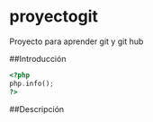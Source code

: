 # proyectogit
Proyecto para aprender git y git hub

##Introducción

```php
<?php
php.info();
?>
```
##Descripción
